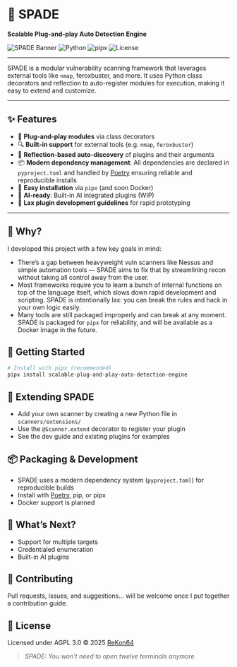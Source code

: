 # 🚀 SPADE

**Scalable Plug-and-play Auto Detection Engine**

![SPADE Banner](https://img.shields.io/badge/SPADE-v1.0-purple?style=flat)
![Python](https://img.shields.io/badge/python-3.9+-green.svg?style=flat)
![pipx](https://img.shields.io/badge/pipx-006400?style=flat)
![License](https://img.shields.io/badge/license-AGPL%203.0-yellow?style=flat)

---


SPADE is a modular vulnerability scanning framework that leverages external tools like `nmap`, feroxbuster, and more. It uses Python class decorators and reflection to auto-register modules for execution, making it easy to extend and customize.

---

## ✨ Features

- 🔌 **Plug-and-play modules** via class decorators
- 🔍 **Built-in support** for external tools (e.g. `nmap`, `feroxbuster`)
- 🧠 **Reflection-based auto-discovery** of plugins and their arguments
- 📦 **Modern dependency management**: All dependencies are declared in `pyproject.toml` and handled by [Poetry](https://python-poetry.org/) ensuring reliable and reproducible installs
- 🚀 **Easy installation** via `pipx` (and soon Docker)
- 🤖 **AI-ready**: Built-in AI integrated plugins (WIP)
- 💬 **Lax plugin development guidelines** for rapid prototyping

---

## 🧐 Why?

I developed this project with a few key goals in mind:

- There’s a gap between heavyweight vuln scanners like Nessus and simple automation tools — SPADE aims to fix that by streamlining recon without taking all control away from the user.
- Most frameworks require you to learn a bunch of internal functions on top of the language itself, which slows down rapid development and scripting. SPADE is intentionally lax: you can break the rules and hack in your own logic easily.
- Many tools are still packaged improperly and can break at any moment. SPADE is packaged for `pipx` for reliability, and will be available as a Docker image in the future.


## 🚀 Getting Started

```bash
# Install with pipx (recommended)
pipx install scalable-plug-and-play-auto-detection-engine
```


## 🧩 Extending SPADE

- Add your own scanner by creating a new Python file in `scanners/extensions/`
- Use the `@Scanner.extend` decorator to register your plugin
- See the dev guide and existing plugins for examples



## 📦 Packaging & Development

- SPADE uses a modern dependency system (`pyproject.toml`) for reproducible builds
- Install with [Poetry](https://python-poetry.org/), pip, or pipx
- Docker support is planned


## 🔮 What’s Next?

- Support for multiple targets
- Credentialed enumeration
- Built-in AI plugins


## 🤝 Contributing

Pull requests, issues, and suggestions... will be welcome once I put together a contribution guide.


## 📄 License

Licensed under AGPL 3.0 © 2025 [ReKon64](https://github.com/ReKon64)


> _SPADE: You won't need to open twelve terminals anymore._
